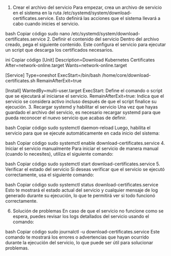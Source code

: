 1. Crear el archivo del servicio
Para empezar, crea un archivo de servicio en el sistema en la ruta /etc/systemd/system/download-certificates.service. Esto definirá las acciones que el sistema llevará a cabo cuando inicies el servicio.

bash
Copiar código
sudo nano /etc/systemd/system/download-certificates.service
2. Definir el contenido del servicio
Dentro del archivo creado, pega el siguiente contenido. Este configura el servicio para ejecutar un script que descarga los certificados necesarios.

ini
Copiar código
[Unit]
Description=Download Kubernetes Certificates
After=network-online.target
Wants=network-online.target

[Service]
Type=oneshot
ExecStart=/bin/bash /home/core/download-certificates.sh
RemainAfterExit=true

[Install]
WantedBy=multi-user.target
ExecStart: Define el comando o script que se ejecutará al iniciarse el servicio.
RemainAfterExit=true: Indica que el servicio se considera activo incluso después de que el script finalice su ejecución.
3. Recargar systemd y habilitar el servicio
Una vez que hayas guardado el archivo del servicio, es necesario recargar systemd para que pueda reconocer el nuevo servicio que acabas de definir.

bash
Copiar código
sudo systemctl daemon-reload
Luego, habilita el servicio para que se ejecute automáticamente en cada inicio del sistema:

bash
Copiar código
sudo systemctl enable download-certificates.service
4. Iniciar el servicio manualmente
Para iniciar el servicio de manera manual (cuando lo necesites), utiliza el siguiente comando:

bash
Copiar código
sudo systemctl start download-certificates.service
5. Verificar el estado del servicio
Si deseas verificar que el servicio se ejecutó correctamente, usa el siguiente comando:

bash
Copiar código
sudo systemctl status download-certificates.service
Esto te mostrará el estado actual del servicio y cualquier mensaje de log generado durante su ejecución, lo que te permitirá ver si todo funcionó correctamente.

6. Solución de problemas
En caso de que el servicio no funcione como se espera, puedes revisar los logs detallados del servicio usando el comando:

bash
Copiar código
sudo journalctl -u download-certificates.service
Este comando te mostrará los errores o advertencias que hayan ocurrido durante la ejecución del servicio, lo que puede ser útil para solucionar problemas.